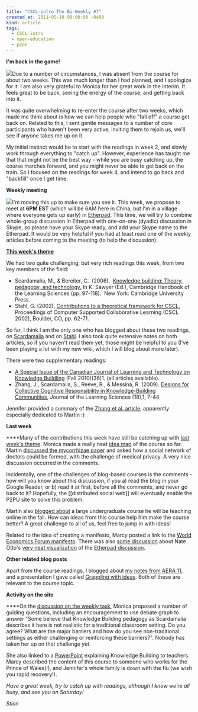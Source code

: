 ```yaml
---
title: "CSCL-intro The Bi-Weekly #7"
created_at: 2011-05-19 00:00:00 -0400
kind: article
tags:
  - CSCL-intro
  - open-education
  - p2pU
---
```


**I'm back in the game!**

![](https://lh5.googleusercontent.com/_0zhFe8pB7to/TdXaYVdi0TI/AAAAAAAAE1A/gxZPeGCWmic/s288/P1000378.JPG)Due
to a number of circumstances, I was absent from the course for about two
weeks. This was much longer than I had planned, and I apologize for it.
I am also very grateful to Monica for her great work in the interim. It
feels great to be back, seeing the energy of the course, and getting
back into it.

It was quite overwhelming to re-enter the course after two weeks, which
made me think about is how we can help people who "fall off" a course
get back on. Related to this, I sent gentle messages to a number of core
participants who haven't been very active, inviting them to rejoin us,
we'll see if anyone takes me up on it.

My initial instinct would be to start with the readings in week 2, and
slowly work through everything to "catch up". However, experience has
taught me that that might not be the best way - while you are busy
catching up, the course marches forward, and you might never be able to
get back on the train. So I focused on the readings for week 4, and
intend to go back and "backfill" once I get time.

**Weekly meeting**

![](https://lh6.googleusercontent.com/_0zhFe8pB7to/TdXaauPyk6I/AAAAAAAAE1I/CNk24KncJwE/s288/P1000381.JPG)I'm
moving this up to make sure you see it. This week, we propose to meet at
**6PM EST** (which will be 6AM here in China, but I'm in a village where
everyone gets up early) in
[Etherpad](http://piratepad.net/cscl-meeting4). This time, we will try
to combine whole-group discussion in Etherpad with one-on-one (dyadic)
discussion in Skype, so please have your Skype ready, and add your Skype
name to the Etherpad. It would be very helpful if you had at least read
one of the weekly articles before coming to the meeting (to help the
discussion).

**[This week's
theme](http://new.p2pu.org/en/groups/introduction-to-the-field-of-computer-supported-co/content/wk-4-knowledge-building/)**

We had two quite challenging, but very rich readings this week, from two
key members of the field:

-   Scardamalia, M., & Bereiter, C.  (2006).  [Knowledge building:
  Theory, pedagogy, and
  technology.](http://www.google.ca/url?sa=t&source=web&cd=1&ved=0CB8QFjAA&url=http%3A%2F%2Fwww.ikit.org%2Ffulltext%2F2006_KBTheory.pdf&rct=j&q=knowledge%20building%3A%20theory%2C%20pedagogy%2C%20technology&ei=TyebTc2FApT6swOEs_CbBA&usg=AFQjCNHzFfObm-c6oVhlo7BgDYHncqGwtA&sig2=Q2AW8fJi0vkvMfVjCMojjA&cad=rja)
  In K. Sawyer (Ed.), Cambridge Handbook of the Learning Sciences (pp.
  97-118).  New York: Cambridge University Press.
-   Stahl, G. (2002). [Contributions to a theoretical framework for
  CSCL](http://www.google.ca/url?sa=t&source=web&cd=3&ved=0CCwQFjAC&url=http%3A%2F%2Fciteseerx.ist.psu.edu%2Fviewdoc%2Fdownload%3Fdoi%3D10.1.1.16.7179%26rep%3Drep1%26type%3Dpdf&rct=j&q=Contributions%20to%20a%20Theoretical%20Framework%20for%20CSCL&ei=hiGdTf67IdKD0QH1h5nSAg&usg=AFQjCNFLNQqCdbewyQBIA3s_5EuzAKtcPA&sig2=bhn0ubfuj-YXR_AH1C04xg&cad=rja),
  Proceedings of Computer Supported Collaborative Learning (CSCL
  2002), Boulder, CO, pp. 62-71.

So far, I think I am the only one who has blogged about these two
readings, on
[Scardamalia](http://reganmian.net/blog/2011/05/17/knowledge-building-theory-pedagogy-and-technology/)
and on
[Stahl](http://reganmian.net/blog/2011/05/19/contributions-to-a-theoretical-framework-for-cscl/).
I also took quite extensive notes on both articles, so if you haven't
read them yet, those might be helpful to you (I've been playing a lot
with my new wiki, which I will blog about more later).

There were two supplementary readings:

-   [A Special Issue of the Canadian Journal of Learning and Technology
  on Knowledge
  Buildling](http://www.cjlt.ca/index.php/cjlt/issue/view/70) (Fall
  2010)(36)1. (all articles available).
-   Zhang, J., Scardamalia, S., Reeve, R., & Messina, R.
  (2009). [Designs for Collective Cognitive Responsibility in
  Knowledge-Building
  Communities](http://www.informaworld.com/smpp/ftinterface~content=a908505465~fulltext=713240930~frm=content), *J*ournal
  of the Learning Sciences (18),1, 7-44

Jennifer provided a summary of the [Zhang et al.
article](http://jenniferclaro.wordpress.com/2011/05/16/summary-of-zhang-scardamalia-reeve-messina-2009/),
apparently especially dedicated to Martin :)

**Last week**

****Many of the contributions this week have still be catching up with
[last week's
theme](http://new.p2pu.org/en/groups/introduction-to-the-field-of-computer-supported-co/content/wk-3-group-cognitioncognitive-artifacts-gerry-stahl/). Monica
made a really neat [idea
map](http://reganmian.net/monica/csclintro/idea-map/) of the course so
far. Martin [discussed the mycorrhizae
paper](http://kaffeikampala.blogspot.com/2011/05/mycorrhizae-paper-and-realities-around.html)
and asked how a social network of doctors could be formed, with the
challenge of medical privacy. A very nice discussion occurred in the
comments.

Incidentally, one of the challenges of blog-based courses is the
comments - how will you know about this discussion, if you a) read the
blog in your Google Reader, or b) read it at first, before all the
comments, and never go back to it? Hopefully, the [[distributed social
web]] will eventually enable the P2PU site to solve this problem.

Martin also [blogged
about](http://kaffeikampala.blogspot.com/2011/05/cscl-with-real-students.html)
a large undergraduate course he will be teaching online in the fall. How
can ideas from this course help him make the course better? A great
challenge to all of us, feel free to jump in with ideas!

Related to the idea of creating a manifesto, Marcy posted a link to the
[World Economics Forum
manifesto](http://www.worldeconomicsassociation.org/WEA/Manifesto.html).
There was also [some
discussion](http://new.p2pu.org/en/groups/introduction-to-the-field-of-computer-supported-co/content/wk-3-group-cognitioncognitive-artifacts-gerry-stahl/#1213)
about Nate Otto's [very neat
visualization](http://ottonomy.net/temp/cscl-intro/interactive-chatlog-wk3.html)
of the [Etherpad
discussion](http://piratepad.net/ep/pad/view/cscl-meeting2).

**Other related blog posts**

Apart from the course readings, I blogged about [my notes from AERA
11](http://reganmian.net/blog/2011/05/17/notes-from-aera11-in-new-orleans/),
and a presentation I gave called [Grappling with
ideas](http://reganmian.net/blog/2011/05/17/grappling-with-ideas-convergence-and-divergence/).
Both of these are relevant to the course topic.

**Activity on the site**

****On the [discussion on the weekly
task](http://new.p2pu.org/en/groups/introduction-to-the-field-of-computer-supported-co/content/wk-4-knowledge-building/),
Monica proposed a number of guiding questions, including an
encouragement to use debate graph to answer "Some believe that Knowledge
Building pedagogy as Scardamalia describes it here is not realistic for
a traditional classroom setting. Do you agree? What are the major
barriers and how do you see non-traditional settings as either
challenging or reinforcing these barriers?". Nobody has taken her up on
that challenge yet.

She also linked to a
[PowerPoint](http://www.slideshare.net/monzie123/introduction-to-kb-8016437)
explaining Knowledge Building to teachers. Marcy described the content
of this course to someone who works for the Prince of Wales(!), and
Jennifer's whole family is down with the flu (we wish you rapid
recovery!).

*Have a great week, try to catch up with readings, although I know we're
all busy, and see you on Saturday!*

*Stian*
